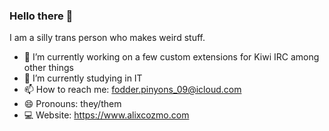 ### Hello there 👋

I am a silly trans person who makes weird stuff.

- 🔭 I’m currently working on a few custom extensions for Kiwi IRC among other things
- 🌱 I’m currently studying in IT
- 📫 How to reach me: fodder.pinyons_09@icloud.com
- 😄 Pronouns: they/them
- 💻 Website: https://www.alixcozmo.com
